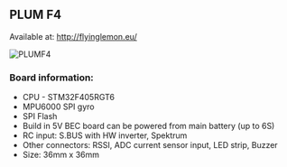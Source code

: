 ## PLUM F4

Available at: http://flyinglemon.eu/

![PLUMF4](http://flyinglemon.eu/ext_images/plum_top_s.jpg)

### Board information:

- CPU - STM32F405RGT6
- MPU6000 SPI gyro
- SPI Flash
- Build in 5V BEC board can be powered from main battery (up to 6S)
- RC input: S.BUS with HW inverter, Spektrum
- Other connectors: RSSI, ADC current sensor input, LED strip, Buzzer
- Size: 36mm x 36mm
